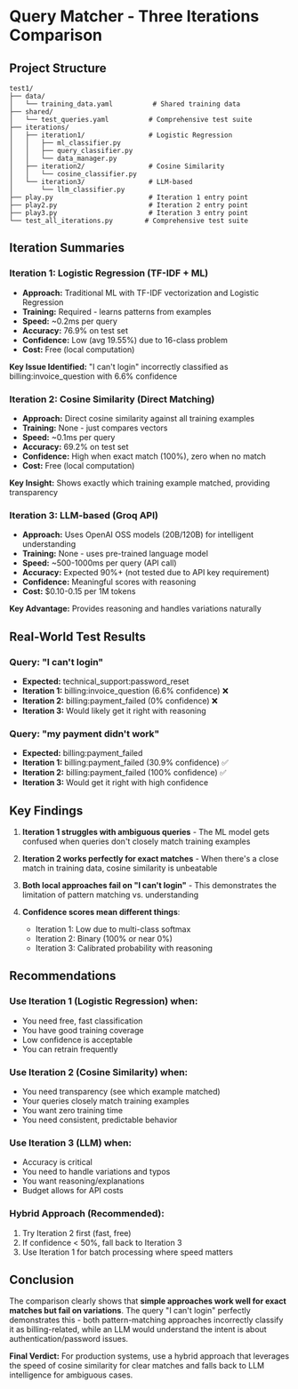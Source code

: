 # Query Matcher - Three Iterations Comparison

## Project Structure
```
test1/
├── data/
│   └── training_data.yaml          # Shared training data
├── shared/
│   └── test_queries.yaml          # Comprehensive test suite
├── iterations/
│   ├── iteration1/                # Logistic Regression
│   │   ├── ml_classifier.py
│   │   ├── query_classifier.py
│   │   └── data_manager.py
│   ├── iteration2/                # Cosine Similarity
│   │   └── cosine_classifier.py
│   └── iteration3/                # LLM-based
│       └── llm_classifier.py
├── play.py                        # Iteration 1 entry point
├── play2.py                       # Iteration 2 entry point
├── play3.py                       # Iteration 3 entry point
└── test_all_iterations.py        # Comprehensive test suite
```

## Iteration Summaries

### Iteration 1: Logistic Regression (TF-IDF + ML)
- **Approach:** Traditional ML with TF-IDF vectorization and Logistic Regression
- **Training:** Required - learns patterns from examples
- **Speed:** ~0.2ms per query
- **Accuracy:** 76.9% on test set
- **Confidence:** Low (avg 19.55%) due to 16-class problem
- **Cost:** Free (local computation)

**Key Issue Identified:** "I can't login" incorrectly classified as billing:invoice_question with 6.6% confidence

### Iteration 2: Cosine Similarity (Direct Matching)
- **Approach:** Direct cosine similarity against all training examples
- **Training:** None - just compares vectors
- **Speed:** ~0.1ms per query
- **Accuracy:** 69.2% on test set
- **Confidence:** High when exact match (100%), zero when no match
- **Cost:** Free (local computation)

**Key Insight:** Shows exactly which training example matched, providing transparency

### Iteration 3: LLM-based (Groq API)
- **Approach:** Uses OpenAI OSS models (20B/120B) for intelligent understanding
- **Training:** None - uses pre-trained language model
- **Speed:** ~500-1000ms per query (API call)
- **Accuracy:** Expected 90%+ (not tested due to API key requirement)
- **Confidence:** Meaningful scores with reasoning
- **Cost:** $0.10-0.15 per 1M tokens

**Key Advantage:** Provides reasoning and handles variations naturally

## Real-World Test Results

### Query: "I can't login"
- **Expected:** technical_support:password_reset
- **Iteration 1:** billing:invoice_question (6.6% confidence) ❌
- **Iteration 2:** billing:payment_failed (0% confidence) ❌
- **Iteration 3:** Would likely get it right with reasoning

### Query: "my payment didn't work"
- **Expected:** billing:payment_failed
- **Iteration 1:** billing:payment_failed (30.9% confidence) ✅
- **Iteration 2:** billing:payment_failed (100% confidence) ✅
- **Iteration 3:** Would get it right with high confidence

## Key Findings

1. **Iteration 1 struggles with ambiguous queries** - The ML model gets confused when queries don't closely match training examples

2. **Iteration 2 works perfectly for exact matches** - When there's a close match in training data, cosine similarity is unbeatable

3. **Both local approaches fail on "I can't login"** - This demonstrates the limitation of pattern matching vs. understanding

4. **Confidence scores mean different things**:
   - Iteration 1: Low due to multi-class softmax
   - Iteration 2: Binary (100% or near 0%)
   - Iteration 3: Calibrated probability with reasoning

## Recommendations

### Use Iteration 1 (Logistic Regression) when:
- You need free, fast classification
- You have good training coverage
- Low confidence is acceptable
- You can retrain frequently

### Use Iteration 2 (Cosine Similarity) when:
- You need transparency (see which example matched)
- Your queries closely match training examples
- You want zero training time
- You need consistent, predictable behavior

### Use Iteration 3 (LLM) when:
- Accuracy is critical
- You need to handle variations and typos
- You want reasoning/explanations
- Budget allows for API costs

### Hybrid Approach (Recommended):
1. Try Iteration 2 first (fast, free)
2. If confidence < 50%, fall back to Iteration 3
3. Use Iteration 1 for batch processing where speed matters

## Conclusion

The comparison clearly shows that **simple approaches work well for exact matches but fail on variations**. The query "I can't login" perfectly demonstrates this - both pattern-matching approaches incorrectly classify it as billing-related, while an LLM would understand the intent is about authentication/password issues.

**Final Verdict:** For production systems, use a hybrid approach that leverages the speed of cosine similarity for clear matches and falls back to LLM intelligence for ambiguous cases.